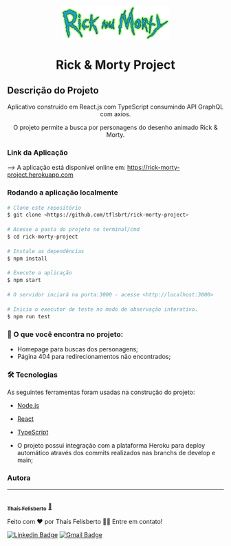 <p align="center">
  <a href="#">
    <img src="./src/assets/imgs/rick_morty_logo.png" width="50%" alt="rick & morty logo" />
  </a>
</p>

<h1 align="center">Rick & Morty Project</h1>

## Descrição do Projeto
<p align="center">Aplicativo construído em React.js com TypeScript consumindo API GraphQL com axios.</p>

<p align="center">O projeto permite a busca por personagens do desenho animado Rick & Morty.</p>

### Link da Aplicação
--> A aplicação está disponível online em: <https://rick-morty-project.herokuapp.com>

### Rodando a aplicação localmente
```bash
# Clone este repositório
$ git clone <https://github.com/tflsbrt/rick-morty-project>

# Acesse a pasta do projeto no terminal/cmd
$ cd rick-morty-project

# Instale as dependências
$ npm install

# Execute a aplicação 
$ npm start

# O servidor inciará na porta:3000 - acesse <http://localhost:3000>

# Inicia o executor de teste no modo de observação interativo.
$ npm run test

```
### 📓 O que você encontra no projeto: 
- Homepage para buscas dos personagens;
- Página 404 para redirecionamentos não encontrados;
### 🛠 Tecnologias

As seguintes ferramentas foram usadas na construção do projeto:

- [Node.js](https://nodejs.org/en/)
- [React](https://pt-br.reactjs.org/)
- [TypeScript](https://www.typescriptlang.org/)

- O projeto possui integração com a plataforma Heroku para deploy automático através dos commits realizados nas branchs de develop e main;

### Autora
---

<a href="https://www.linkedin.com/in/thaisfelisberto/">
 <img style="border-radius: 50%;" src="https://avatars.githubusercontent.com/tflsbrt" width="100px;" alt=""/>
 <br />
 <sub><b>Thaís Felisberto</b></sub></a> <a href="https://www.linkedin.com/in/thaisfelisberto/" title="Linkedin">🐝</a>


Feito com ❤️ por Thaís Felisberto 👋🏽 Entre em contato!

 [![Linkedin Badge](https://img.shields.io/badge/-Thais-blue?style=flat-square&logo=Linkedin&logoColor=white&link=https://www.linkedin.com/in/thaisfelisberto/)](https://www.linkedin.com/in/thaisfelisberto/) 
[![Gmail Badge](https://img.shields.io/badge/-tflsbrt@gmail.com-c14438?style=flat-square&logo=Gmail&logoColor=white&link=mailto:tflsbrt@gmail.com)](mailto:tflsbrt@gmail.com)